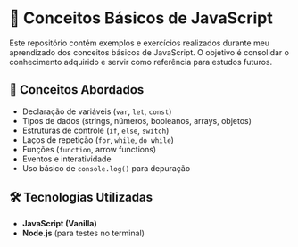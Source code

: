 # 🚀 Conceitos Básicos de JavaScript

Este repositório contém exemplos e exercícios realizados durante meu aprendizado dos conceitos básicos de JavaScript. O objetivo é consolidar o conhecimento adquirido e servir como referência para estudos futuros.

## 📌 Conceitos Abordados

- Declaração de variáveis (`var`, `let`, `const`)
- Tipos de dados (strings, números, booleanos, arrays, objetos)
- Estruturas de controle (`if`, `else`, `switch`)
- Laços de repetição (`for`, `while`, `do while`)
- Funções (`function`, arrow functions)
- Eventos e interatividade
- Uso básico de `console.log()` para depuração

## 🛠 Tecnologias Utilizadas

- **JavaScript (Vanilla)**
- **Node.js** (para testes no terminal)


